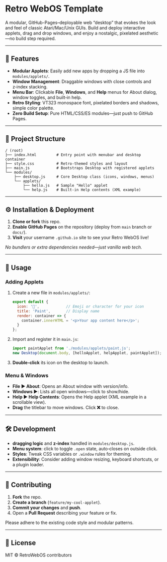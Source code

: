 # Retro WebOS Template

A modular, GitHub-Pages–deployable web “desktop” that evokes the look and feel of classic Atari/Mac/Unix GUIs. Build and deploy interactive applets, drag and drop windows, and enjoy a nostalgic, pixelated aesthetic—no build step required.

---

## 🚀 Features

* **Modular Applets**: Easily add new apps by dropping a JS file into `modules/applets/`.
* **Window Management**: Draggable windows with close controls and z‑index stacking.
* **Menu Bar**: Clickable **File**, **Windows**, and **Help** menus for About dialog, window toggles, and built‑in help.
* **Retro Styling**: VT323 monospace font, pixelated borders and shadows, simple color palette.
* **Zero Build Setup**: Pure HTML/CSS/ES modules—just push to GitHub Pages.

---

## 📂 Project Structure

```
/ (root)
├── index.html         # Entry point with menubar and desktop container
├── style.css          # Retro-themed styles and layout
├── main.js            # Bootstraps Desktop with registered applets
└── modules/
    ├── desktop.js     # Core Desktop class (icons, windows, menus)
    └── applets/
        ├── hello.js   # Sample "Hello" applet
        └── help.js    # Built-in Help contents (XML example)
```

---

## ⚙️ Installation & Deployment

1. **Clone or fork** this repo.
2. **Enable GitHub Pages** on the repository (deploy from `main` branch or `docs/`).
3. **Visit** your username `.github.io` site to see your Retro WebOS live!

*No bundlers or extra dependencies needed—just vanilla web tech.*

---

## 📖 Usage

### Adding Applets

1. Create a new file in `modules/applets/`:

   ```js
   export default {
     icon: '🎨',            // Emoji or character for your icon
     title: 'Paint',       // Display name
     render: container => {
       container.innerHTML = '<p>Your app content here</p>';
     }
   };
   ```
2. Import and register it in `main.js`:

   ```js
   import paintApplet from './modules/applets/paint.js';
   new Desktop(document.body, [helloApplet, helpApplet, paintApplet]);
   ```
3. **Double‑click** its icon on the desktop to launch.

### Menu & Windows

* **File ▶️ About**: Opens an About window with version/info.
* **Windows ▶️**: Lists all open windows—click to show/hide.
* **Help ▶️ Help Contents**: Opens the Help applet (XML example in a scrollable view).
* **Drag** the titlebar to move windows. Click **❌** to close.

---

## 🛠 Development

* **dragging logic** and **z‑index** handled in `modules/desktop.js`.
* **Menu system**: click to toggle `.open` state, auto‑closes on outside click.
* **Styles**: Tweak CSS variables or `.window` rules for theming.
* **Extensibility**: Consider adding window resizing, keyboard shortcuts, or a plugin loader.

---

## 🤝 Contributing

1. **Fork** the repo.
2. **Create a branch** (`feature/my-cool-applet`).
3. **Commit your changes** and **push**.
4. Open a **Pull Request** describing your feature or fix.

Please adhere to the existing code style and modular patterns.

---

## 📄 License

MIT © RetroWebOS contributors
